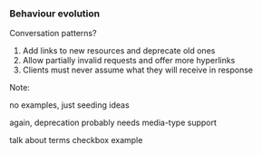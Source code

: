 ### Behaviour evolution

Conversation patterns?

1. Add links to new resources and deprecate old ones
1. Allow partially invalid requests and offer more hyperlinks
1. Clients must never assume what they will receive in response

Note:

no examples, just seeding ideas

again, deprecation probably needs media-type support

talk about terms checkbox example
